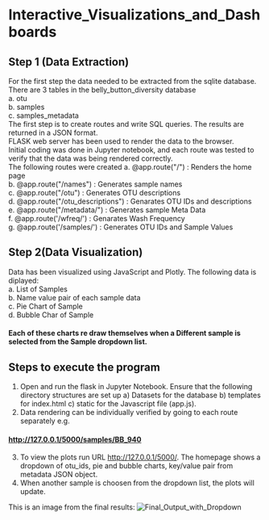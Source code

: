 # Interactive_Visualizations_and_Dashboards
## Step 1 (Data Extraction) <br>
For the first step the data needed to be extracted from the sqlite database.<br>
There are 3 tables in the belly_button_diversity database <br>
a. otu <br>
b. samples <br>
c. samples_metadata <br>
The first step is to create routes and write SQL queries. The results are returned in a JSON format.<br> 
FLASK web server has been used to render the data to the browser.<br>
Initial coding was done in Jupyter notebook, and each route was tested to verify that the data was being rendered correctly.<br>
The following routes were created
a. @app.route("/") : Renders the home page <br>
b. @app.route("/names") : Generates sample names <br>
c. @app.route("/otu") : Generates OTU descriptions <br>
d. @app.route("/otu_descriptions") : Genarates OTU IDs and descriptions <br>
e. @app.route("/metadata/<sample>") : Generates sample Meta Data <br>
f. @app.route('/wfreq/<sample>') : Genarates Wash Frequency <br>
g. @app.route('/samples/<sample>')  : Generates OTU IDs and Sample Values <br>


## Step 2(Data Visualization)
Data has been visualized using JavaScript and Plotly. The following data is diplayed:<br>
a. List of Samples <br>
b. Name value pair of each sample data <br>
c. Pie Chart of Sample <br>
d. Bubble Char of Sample <br>

#### Each of these charts re draw themselves when a Different sample is selected from the Sample dropdown list.

## Steps to execute the program <br>
1. Open and run the flask in Jupyter Notebook.
Ensure that the following directory structures are set up a) Datasets for the database b) templates for index.html c) static for the Javascript file (app.js). <br>
2. Data rendering can be individually verified by going to each route separately e.g. <br>
#### http://127.0.0.1/5000/samples/BB_940 <br>
3. To view the plots run URL http://127.0.0.1/5000/. The homepage shows a dropdown of otu_ids, pie and bubble charts, key/value pair from metadata JSON object. <br>
4. When another sample is choosen from the dropdown list, the plots will update.

This is an image from the final results:
![Final_Output_with_Dropdown](finaloutputwithdropdown.png)